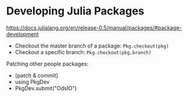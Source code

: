 # Developing Julia Packages

https://docs.julialang.org/en/release-0.5/manual/packages/#package-development

* Checkout the master branch of a package: `Pkg.checkout(pkg)`
* Checkout a specific branch: `Pkg.checkout(pkg,branch)`

Patching other people packages: 
* [patch & commit]
* using PkgDev
* PkgDev.submit("OdsIO")




